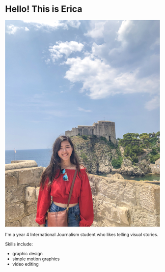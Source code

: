 # Hello! This is Erica

![](https://github.com/ericachinn/jour2106/blob/master/IMG_9550.jpeg?raw=true)

I'm a year 4 International Journalism student who likes telling visual stories.

Skills include:

* graphic design
* simple motion graphics
* video editing
